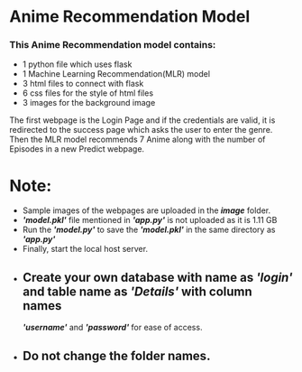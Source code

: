# Anime Recommendation Model

### This Anime Recommendation model contains:
- 1 python file which uses flask
- 1 Machine Learning Recommendation(MLR) model 
- 3 html files to connect with flask
- 6 css files for the style of html files
- 3 images for the background image

The first webpage is the Login Page and if the credentials are valid, it is redirected to the success page
which asks the user to enter the genre. Then the MLR model recommends 7 Anime along with the number of Episodes
in a new Predict webpage.

# Note:

- Sample images of the webpages are uploaded in the ***image*** folder.
- ***'model.pkl'*** file mentioned in ***'app.py'*** is not uploaded as it is 1.11 GB
- Run the ***'model.py'*** to save the ***'model.pkl'*** in the same directory as ***'app.py'***
- Finally, start the local host server.
- ## Create your own database with name as ***'login'*** and table name as ***'Details'*** with column names
  ***'username'*** and ***'password'*** for ease of access.
- ## **Do not change the folder names.**


